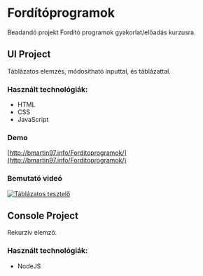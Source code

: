 # Fordítóprogramok

Beadandó projekt Fordító programok gyakorlat/előadás kurzusra.

## UI Project

Táblázatos elemzés, módosítható inputtal, és táblázattal.

### Használt technológiák:
* HTML
* CSS
* JavaScript

### Demo
[http://bmartin97.info/Forditoprogramok/](http://bmartin97.info/Forditoprogramok/)

### Bemutató videó
[![Táblázatos tesztelő](http://bmartin97.info/tablazatosteszt.PNG)](https://www.youtube.com/watch?v=k2Gpd5p9Qsc)

## Console Project

Rekurzív elemző.

### Használt technológiák:
* NodeJS
